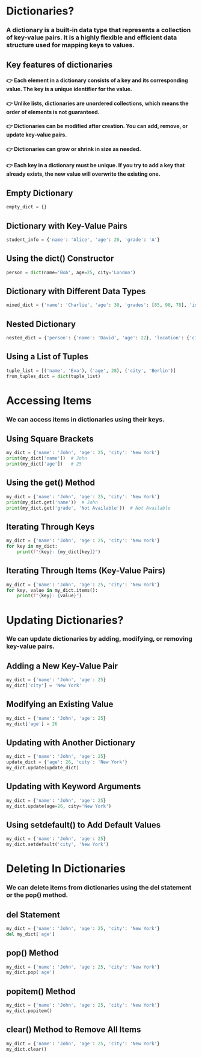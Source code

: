 # Dictionaries?

### A dictionary is a built-in data type that represents a collection of key-value pairs. It is a highly flexible and efficient data structure used for mapping keys to values.

## Key features of dictionaries

#### 👉 Each element in a dictionary consists of a key and its corresponding value. The key is a unique identifier for the value.

#### 👉 Unlike lists, dictionaries are unordered collections, which means the order of elements is not guaranteed.

#### 👉 Dictionaries can be modified after creation. You can add, remove, or update key-value pairs.

#### 👉 Dictionaries can grow or shrink in size as needed.

#### 👉 Each key in a dictionary must be unique. If you try to add a key that already exists, the new value will overwrite the existing one.

## Empty Dictionary

```py
empty_dict = {}
```

## Dictionary with Key-Value Pairs

```py
student_info = {'name': 'Alice', 'age': 20, 'grade': 'A'}
```

## Using the dict() Constructor

```py
person = dict(name='Bob', age=25, city='London')
```

## Dictionary with Different Data Types

```py
mixed_dict = {'name': 'Charlie', 'age': 30, 'grades': [85, 90, 78], 'is_student': True}
```

## Nested Dictionary

```py
nested_dict = {'person': {'name': 'David', 'age': 22}, 'location': {'city': 'Paris', 'country': 'France'}}
```

## Using a List of Tuples

```py
tuple_list = [('name', 'Eva'), ('age', 28), ('city', 'Berlin')]
from_tuples_dict = dict(tuple_list)
```

# Accessing Items

### We can access items in dictionaries using their keys.

## Using Square Brackets

```py
my_dict = {'name': 'John', 'age': 25, 'city': 'New York'}
print(my_dict['name'])  # John
print(my_dict['age'])   # 25
```

## Using the get() Method

```py
my_dict = {'name': 'John', 'age': 25, 'city': 'New York'}
print(my_dict.get('name'))  # John
print(my_dict.get('grade', 'Not Available'))  # Not Available
```

## Iterating Through Keys

```py
my_dict = {'name': 'John', 'age': 25, 'city': 'New York'}
for key in my_dict:
    print(f"{key}: {my_dict[key]}")
```

## Iterating Through Items (Key-Value Pairs)

```py
my_dict = {'name': 'John', 'age': 25, 'city': 'New York'}
for key, value in my_dict.items():
    print(f"{key}: {value}")
```

# Updating Dictionaries?

### We can update dictionaries by adding, modifying, or removing key-value pairs.

## Adding a New Key-Value Pair

```py
my_dict = {'name': 'John', 'age': 25}
my_dict['city'] = 'New York'
```

## Modifying an Existing Value

```py
my_dict = {'name': 'John', 'age': 25}
my_dict['age'] = 26
```

## Updating with Another Dictionary

```py
my_dict = {'name': 'John', 'age': 25}
update_dict = {'age': 26, 'city': 'New York'}
my_dict.update(update_dict)
```

## Updating with Keyword Arguments

```py
my_dict = {'name': 'John', 'age': 25}
my_dict.update(age=26, city='New York')
```

## Using setdefault() to Add Default Values

```py
my_dict = {'name': 'John', 'age': 25}
my_dict.setdefault('city', 'New York')
```

# Deleting In Dictionaries

### We can delete items from dictionaries using the del statement or the pop() method.

## del Statement

```py
my_dict = {'name': 'John', 'age': 25, 'city': 'New York'}
del my_dict['age']
```

## pop() Method

```py
my_dict = {'name': 'John', 'age': 25, 'city': 'New York'}
my_dict.pop('age')
```

## popitem() Method

```py
my_dict = {'name': 'John', 'age': 25, 'city': 'New York'}
my_dict.popitem()
```

## clear() Method to Remove All Items

```py
my_dict = {'name': 'John', 'age': 25, 'city': 'New York'}
my_dict.clear()
```